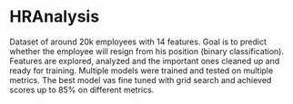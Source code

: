 # HRAnalysis
Dataset of around 20k employees with 14 features. Goal is to predict whether the employee will resign from his position (binary classification). 
Features are explored, analyzed and the important ones cleaned up and ready for training. Multiple models were trained and tested on multiple metrics.
The best model vas fine tuned with grid search and achieved scores up to 85% on different metrics.
